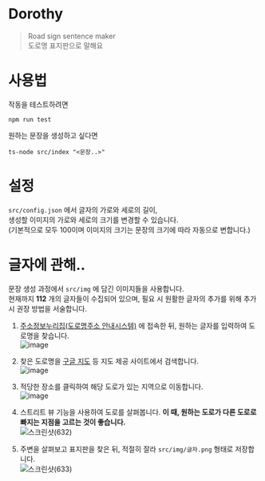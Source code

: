 # Dorothy
> Road sign sentence maker   
> 도로명 표지판으로 말해요
> 
# 사용법

작동을 테스트하려면

```
npm run test
```

원하는 문장을 생성하고 싶다면

```
ts-node src/index "<문장..>"
```

# 설정

``src/config.json`` 에서 글자의 가로와 세로의 길이,   
생성할 이미지의 가로와 세로의 크기를 변경할 수 있습니다.   
(기본적으로 모두 100이며 이미지의 크기는 문장의 크기에 따라 자동으로 변합니다.)   

# 글자에 관해..

문장 생성 과정에서 ``src/img`` 에 담긴 이미지들을 사용합니다.   
현재까지 **112** 개의 글자들이 수집되어 있으며, 필요 시 원활한 글자의 추가를 위해 추가 시 권장 방법을 서술합니다.


1. [주소정보누리집(도로명주소 안내시스템)](https://www.juso.go.kr/openIndexPage.do) 에 접속한 뒤, 원하는 글자를 입력하여 도로명을 찾습니다.   
![image](https://user-images.githubusercontent.com/34784356/154833743-3fcd17d3-7038-419b-aef0-88d636469e10.png)   

2. 찾은 도로명을 [구글 지도](https://www.google.com/maps/) 등 지도 제공 사이트에서 검색합니다.   
![image](https://user-images.githubusercontent.com/34784356/154833755-ee8c5a95-2efb-4df6-afed-1317b281dc18.png)   

3. 적당한 장소를 클릭하여 해당 도로가 있는 지역으로 이동합니다.   
![image](https://user-images.githubusercontent.com/34784356/154833776-72358d11-cbac-4f31-b727-1e6f3b1db5d4.png)   

4. 스트리트 뷰 기능을 사용하여 도로를 살펴봅니다. **이 때, 원하는 도로가 다른 도로로 빠지는 지점을 고르는 것이 좋습니다.**   
![스크린샷(632)](https://user-images.githubusercontent.com/34784356/154833876-ae4438e3-6aa0-445c-81c0-ac0aedccdd36.png)   

5. 주변을 살펴보고 표지판을 찾은 뒤, 적절히 잘라 ``src/img/글자.png`` 형태로 저장합니다.   
![스크린샷(633)](https://user-images.githubusercontent.com/34784356/154833888-e372edd5-d39e-4cea-a451-c63e4502ac49.png)
